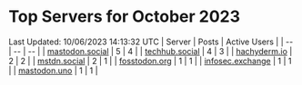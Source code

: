 # Top Servers for October 2023
Last Updated: 10/06/2023 14:13:32 UTC
| Server | Posts | Active Users |
| -- | -- | -- |
| [mastodon.social](https://mastodon.social/tags/PowerShell) | 5 | 4 |
| [techhub.social](https://techhub.social/tags/PowerShell) | 4 | 3 |
| [hachyderm.io](https://hachyderm.io/tags/PowerShell) | 2 | 2 |
| [mstdn.social](https://mstdn.social/tags/PowerShell) | 2 | 1 |
| [fosstodon.org](https://fosstodon.org/tags/PowerShell) | 1 | 1 |
| [infosec.exchange](https://infosec.exchange/tags/PowerShell) | 1 | 1 |
| [mastodon.uno](https://mastodon.uno/tags/PowerShell) | 1 | 1 |
